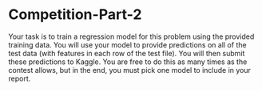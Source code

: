 # Competition-Part-2

Your task is to train a regression model for this problem using the provided training data. You will use your model to provide predictions on all of the test data (with features in each row of the test file). You will then submit these predictions to Kaggle.  You are free to do this as many times as the contest allows, but in the end, you must pick one model to include in your report.
